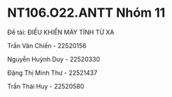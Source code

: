 <p><h1>NT106.O22.ANTT Nhóm 11</h1></p>
<p>Đề tài: ĐIỀU KHIỂN MÁY TÍNH TỪ XA </p>
<p>Trần Văn Chiến - 22520156</p>
<p>Nguyễn Huỳnh Duy - 22520330</p>
<p>Đặng Thị Minh Thư - 22521437</p>
<p>Trần Thái Huy - 22520580</p>
